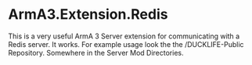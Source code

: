 # ArmA3.Extension.Redis

This is a very useful ArmA 3 Server extension for communicating with a Redis server. It works. For example usage look the the /DUCKLIFE-Public Repository. Somewhere in the Server Mod Directories.
